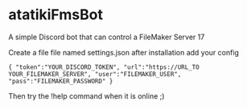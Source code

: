 # atatikiFmsBot

A simple Discord bot that can control a FileMaker Server 17

Create a file file named settings.json after installation add your config

`{
	"token":"YOUR_DISCORD_TOKEN",
	"url":"https://URL_TO YOUR_FILEMAKER_SERVER",
	"user":"FILEMAKER_USER",
	"pass":"FILEMAKER_PASSWORD"
}`

Then try the !help command when it is online ;)